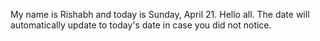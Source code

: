 My name is Rishabh and today is Sunday, April 21. Hello all. The date will automatically update to today's date in case you did not notice.
